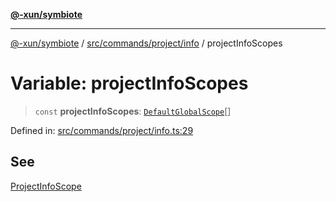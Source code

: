 [**@-xun/symbiote**](../../../../../README.md)

***

[@-xun/symbiote](../../../../../README.md) / [src/commands/project/info](../README.md) / projectInfoScopes

# Variable: projectInfoScopes

> `const` **projectInfoScopes**: [`DefaultGlobalScope`](../../../../configure/enumerations/DefaultGlobalScope.md)[]

Defined in: [src/commands/project/info.ts:29](https://github.com/Xunnamius/symbiote/blob/1901cfe78a48fcd1dfae4e3760acf197e8812676/src/commands/project/info.ts#L29)

## See

[ProjectInfoScope](../../../../configure/enumerations/DefaultGlobalScope.md)
